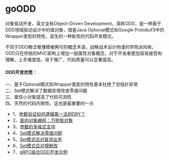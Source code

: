 # goODD

对象驱动开发，英文全称Object-Driven Development，简称ODD，是一种基于DDD领域驱动设计中的值对象，借鉴Java Optional模式和Google Protobuf3中的Wrapper类型的特性，诞生的一种新型的代码开发模式。

不同于DDD晦涩难懂模棱两可的概念术语，战略战术设计拘谨的学院派风格，ODD只在传统的MVC架构上增加一层属性对象概念，对于开发者更加容易接受和理解，上手难度低，易于推广，代码质量可以显著提高。

#### ODD开发优势：<br>
一、基于Optional模式和Wrapper类型的特性基本杜绝了空指针异常 <br>
二、Set模式解决了数据库增改查零值问题 <br>
三、属性小对象提高了代码可测性 <br>
四、天然的代码内聚性，这也是最重要的一点


- 1、[参数验证如何遵循第一法则DRY？](md/01.md)
- 2、[面向对象编程：万物皆对象](md/02.md)
- 3、[参数的多格式支持](md/03.md)
- 4、[Set模式解决零值问题](md/04.md)
- 5、[Set模式应对查询业务](md/05.md)
- 6、[Set模式应对增删改](md/06.md)
- 7、[gRPC结合ODD开发示例](md/07.md)